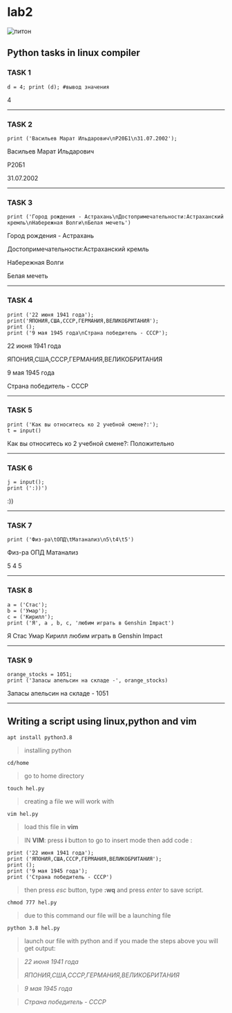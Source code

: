 # lab2

![питон](https://static.tildacdn.com/tild3665-3161-4135-b731-356635633937/s1200.jpg)
## Python tasks in linux compiler
### TASK 1

    d = 4; print (d); #вывод значения

4
***
### TASK 2

    print ('Васильев Марат Ильдарович\nР20Б1\n31.07.2002');

Васильев Марат Ильдарович

Р20Б1

31.07.2002
***
### TASK 3
    print ('Город рождения - Астрахань\nДостопримечательности:Астраханский кремль\nНабережная Волги\nБелая мечеть')

Город рождения - Астрахань

Достопримечательности:Астраханский кремль

Набережная Волги

Белая мечеть
***
### TASK 4
    print ('22 июня 1941 года'); 
    print('ЯПОНИЯ,США,СССР,ГЕРМАНИЯ,ВЕЛИКОБРИТАНИЯ'); 
    print (); 
    print ('9 мая 1945 года\nСтрана победитель - СССР');

22 июня 1941 года

ЯПОНИЯ,США,СССР,ГЕРМАНИЯ,ВЕЛИКОБРИТАНИЯ


9 мая 1945 года

Страна победитель - СССР
***
### TASK 5
    print ('Как вы относитесь ко 2 учебной смене?:'); 
    t = input()

Как вы относитесь ко 2 учебной смене?:
Положительно
***
### TASK 6
    j = input(); 
    print (':))')


:))
***
### TASK 7
    print ('Физ-ра\tОПД\tМатанализ\n5\t4\t5')

Физ-ра ОПД Матанализ

5       4       5
***
### TASK 8
    a = ('Стас'); 
    b = ('Умар'); 
    c = ('Кирилл'); 
    print ('Я', a , b, c, 'любим играть в Genshin Impact')

Я Стас Умар Кирилл любим играть в Genshin Impact
***
### TASK 9
    orange_stocks = 1051; 
    print ('Запасы апельсин на складе -', orange_stocks)

Запасы апельсин на складе - 1051
***
## Writing a script using linux,python and vim
    apt install python3.8 
>installing python
    
    cd/home 
>go to home directory
    
    touch hel.py
>creating a file we will work with
    
    vim hel.py
>load this file in **vim**

>IN **VIM**: press **i** button to go to insert mode
>then add code : 
    
    print ('22 июня 1941 года'); 
    print ('ЯПОНИЯ,США,СССР,ГЕРМАНИЯ,ВЕЛИКОБРИТАНИЯ');
    print ();
    print ('9 мая 1945 года');
    print ('Страна победитель - СССР')
    
>then press *esc* button, type **:wq** and press *enter* to save script.
    
    chmod 777 hel.py
>due to this command our file will be a launching file
    
    python 3.8 hel.py
>launch our file with python and if you made the steps above you will get output:

>*22 июня 1941 года*
>
>*ЯПОНИЯ,США,СССР,ГЕРМАНИЯ,ВЕЛИКОБРИТАНИЯ*

>*9 мая 1945 года*

>*Страна победитель - СССР*
    
